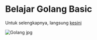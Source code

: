 # Belajar Golang Basic

Untuk selengkapnya, langsung [kesini](https://golang.org/doc/tutorial/)

![Golang jpg](https://user-images.githubusercontent.com/50445892/118346557-1b5cdc80-b56f-11eb-8676-e293b5b5ee21.png)
